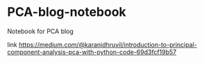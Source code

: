 # PCA-blog-notebook
Notebook for PCA blog

link https://medium.com/@karanidhruvil/introduction-to-principal-component-analysis-pca-with-python-code-69d3fcf19b57
